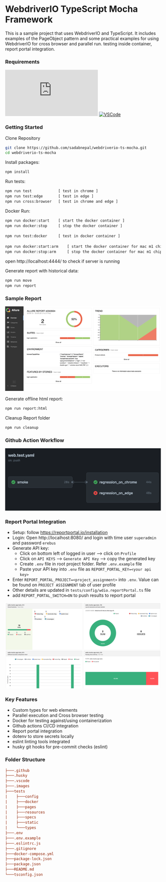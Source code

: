 # WebdriverIO TypeScript Mocha Framework

This is a sample project that uses WebdriverIO and TypeScript. It includes examples of the PageObject pattern and some practical examples for using WebdriverIO for cross browser and parallel run. testing inside container, report portal integration.

### Requirements

[![NodeJs](https://img.shields.io/badge/-NodeJS%20v%20>=%2016-white?logo=node.js)](https://nodejs.org/en/download/)
[![VSCode](https://img.shields.io/badge/-Visual%20Studio%20Code-%233178C6?logo=visual-studio-code)](https://code.visualstudio.com/download)

### Getting Started

Clone Repository

```bash
git clone https://github.com/sadabnepal/webdriverio-ts-mocha.git
cd webdriverio-ts-mocha
```

Install packages:

```bash
npm install
```

Run tests:

```bash
npm run test            [ test in chrome ]
npm run test:edge       [ test in edge ]
npm run cross:browser   [ test in chrome and edge ]
```

Docker Run:

```bash
npm run docker:start    [ start the docker container ]
npm run docker:stop     [ stop the docker container ]

npm run test:docker     [ test in docker container ]

npm run docker:start:arm    [ start the docker container for mac m1 chip ]
npm run docker:stop:arm     [ stop the docker container for mac m1 chip ]
```
open http://localhost:4444/ to check if server is running

Generate report with historical data:
```bash
npm run move
npm run report
```
### Sample Report
![allure_report](./images/allureHome.png)

Generate offline html report:
```bash
npm run report:html
```

Cleanup Report folder

```bash
npm run cleanup
```
### Github Action Workflow
![docker_run](./images/githubRun.png)

### Report Portal Integration
- Setup: follow https://reportportal.io/installation
- Login: Open http://localhost:8080/ and login with time user `superadmin` and password `erebus`
- Generate API key:
    - Click on bottom left of logged in user --> click on `Profile`
    - Click on `API KEYS` --> `Generate API Key` --> copy the generated key
    - Create `.env` file in root project folder. Refer `.env.example` file
    - Paste your API key into `.env` file as `REPORT_PORTAL_KEY=<your api key>`
- Enter `REPORT_PORTAL_PROJECT=<project_assignment>` into `.env`. Value can be found on `PROJECT ASSIGNMENT` tab of user profile
- Other details are updated in `tests/config/wdio.reportPortal.ts` file
- add `REPORT_PORTAL_SWITCH=ON` to push results to report portal

![docker_run](./images/reportPortal.png)

### Key Features
- Custom types for web elements
- Parallel execution and Cross browser testing
- Docker for testing against/using containerization
- Github actions CI/CD integration
- Report portal integration
- dotenv to store secrets locally
- eslint linting tools integrated
- husky git hooks for pre-commit checks (eslint)

### Folder Structure

```ini
├───.github
├───.husky
├───.vscode
├───.images
├───tests
|    ├───config
|    ├───docker
|    ├───pages
|    ├───resources
|    ├───specs
|    ├───static
|    └───types
├───.env
├───.env.example
├───.eslintrc.js
├───.gitignore
├───docker-compose.yml
├───package-lock.json
├───package.json
├───README.md
└───tsconfig.json
```
